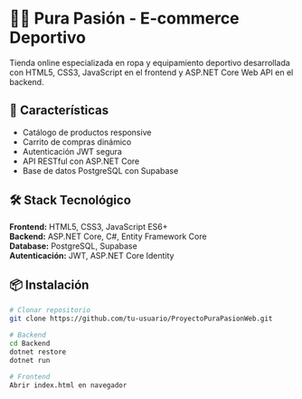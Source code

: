 # 🏋️‍♂️ Pura Pasión - E-commerce Deportivo

Tienda online especializada en ropa y equipamiento deportivo desarrollada con HTML5, CSS3, JavaScript en el frontend y ASP.NET Core Web API en el backend.

## 🚀 Características

- Catálogo de productos responsive
- Carrito de compras dinámico
- Autenticación JWT segura
- API RESTful con ASP.NET Core
- Base de datos PostgreSQL con Supabase

## 🛠️ Stack Tecnológico

**Frontend:** HTML5, CSS3, JavaScript ES6+  
**Backend:** ASP.NET Core, C#, Entity Framework Core  
**Database:** PostgreSQL, Supabase  
**Autenticación:** JWT, ASP.NET Core Identity

## 📦 Instalación

```bash
# Clonar repositorio
git clone https://github.com/tu-usuario/ProyectoPuraPasionWeb.git

# Backend
cd Backend
dotnet restore
dotnet run

# Frontend
Abrir index.html en navegador

```

